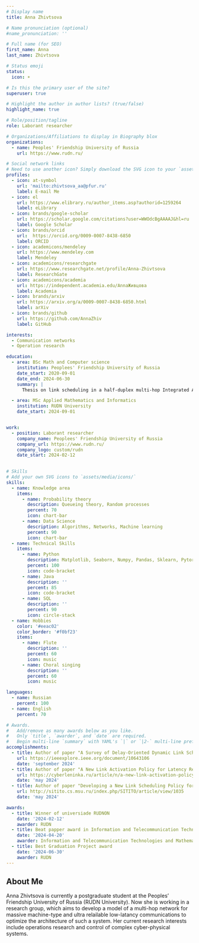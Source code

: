 ```yaml
---
# Display name
title: Anna Zhivtsova

# Name pronunciation (optional)
#name_pronunciation: '' 

# Full name (for SEO)
first_name: Anna
last_name: Zhivtsova

# Status emoji
status:
  icon: ☀️

# Is this the primary user of the site?
superuser: true

# Highlight the author in author lists? (true/false)
highlight_name: true

# Role/position/tagline
role: Laborant researcher

# Organizations/Affiliations to display in Biography blox
organizations:
  - name: Peoples' Friendship University of Russia
    url: https://www.rudn.ru/

# Social network links
# Need to use another icon? Simply download the SVG icon to your `assets/media/icons/` folder.
profiles:
  - icon: at-symbol
    url: 'mailto:zhivtsova_aa@pfur.ru'
    label: E-mail Me
  - icon: el
    url: https://www.elibrary.ru/author_items.asp?authorid=1259264
    label: eLibrary
  - icon: brands/google-scholar
    url: https://scholar.google.com/citations?user=WWOdcBgAAAAJ&hl=ru
    label: Google Scholar
  - icon: brands/orcid
    url:  https://orcid.org/0009-0007-8438-6850
    label: ORCID
  - icon: academicons/mendeley
    url: https://www.mendeley.com
    label: Mendeley
  - icon: academicons/researchgate
    url: https://www.researchgate.net/profile/Anna-Zhivtsova 
    label: ResearchGate
  - icon: academicons/academia
    url: https://independent.academia.edu/AnnaЖивцова
    label: Academia
  - icon: brands/arxiv
    url: https://arxiv.org/a/0009-0007-8438-6850.html
    label: arXiv
  - icon: brands/github
    url: https://github.com/AnnaZhiv
    label: GitHub

interests:
  - Communication networks
  - Operation research

education:
  - area: BSc Math and Computer science
    institution: Peoplees' Friendship University of Russia
    date_start: 2020-09-01
    date_end: 2024-06-30
    summary: |
      Thesis on link scheduling in a half-duplex multi-hop Integrated Access and Backhaul 5G/6G systems

  - area: MSc Applied Mathematics and Informatics
    institution: RUDN University
    date_start: 2024-09-01


work:
  - position: Laborant researcher
    company_name: Peoplees' Friendship University of Russia
    company_url: https://www.rudn.ru/
    company_logo: custom/rudn
    date_start: 2024-02-12

  
# Skills
# Add your own SVG icons to `assets/media/icons/`
skills:
  - name: Knowledge area
    items:
      - name: Probability theory
        description: Queueing theory, Random processes 
        percent: 70
        icon: chart-bar
      - name: Data Science
        description: Algorithms, Networks, Machine learning
        percent: 90
        icon: chart-bar
  - name: Technical Skills
    items:
      - name: Python
        description: Matplotlib, Seaborn, Numpy, Pandas, Sklearn, Pytorch
        percent: 100
        icon: code-bracket
      - name: Java
        description: ''
        percent: 85
        icon: code-bracket
      - name: SQL
        description: ''
        percent: 90
        icon: circle-stack
  - name: Hobbies
    color: '#eeac02'
    color_border: '#f0bf23'
    items:
      - name: Flute
        description: ''
        percent: 60
        icon: music
      - name: Choral singing
        description: ''
        percent: 60
        icon: music

languages:
  - name: Russian
    percent: 100
  - name: English
    percent: 70

# Awards.
#   Add/remove as many awards below as you like.
#   Only `title`, `awarder`, and `date` are required.
#   Begin multi-line `summary` with YAML's `|` or `|2-` multi-line prefix and indent 2 spaces below.
accomplishments:
  - title: Author of paper "A Survey of Delay-Oriented Dynamic Link Scheduling Policies for 5G/6G Integrated Access and Backhaul Systems"
    url: https://ieeexplore.ieee.org/document/10643106
    date: 'september 2024'
  - title: Author of paper "A New Link Activation Policy for Latency Reduction in 5G Integrated Access and Backhaul Systems"
    url: https://cyberleninka.ru/article/n/a-new-link-activation-policy-for-latency-reduction-in-5g-integrated-access-and-backhaul-systems
    date: 'may 2024'
  - title: Author of paper "Developing a New Link Scheduling Policy for Delay Reduction in 5G Integrated Access and Backhaul Systems"
    url: http://sitito.cs.msu.ru/index.php/SITITO/article/view/1035
    date: 'may 2024'

awards:
  - title: Winner of universiade RUDNON
    date: '2024-02-12'
    awarder: RUDN
  - title: Beat papper award in Information and Telecommunication Technologies and Mathematical Modeling of High-Tech Systems (ITTMM) 2024 conference 
    date: '2024-04-20'
    awarder: Information and Telecommunication Technologies and Mathematical Modeling of High-Tech Systems 2024
  - title: Best Graduation Project award
    date: '2024-06-30'
    awarder: RUDN
---
```


## About Me

Anna Zhivtsova is currently a postgraduate student at the Peoples’ Friendship University of Russia (RUDN University). Now she is  working in a research group, which aims to develop a model of a multi-hop network for massive machine-type  and ultra relailable low-latancy communications to optimize the architecture of such a system. Her current research interests include operations research and control of complex cyber-physical systems.